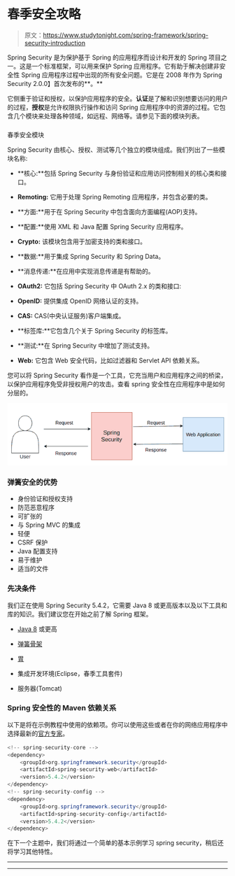 # 春季安全攻略

> 原文：<https://www.studytonight.com/spring-framework/spring-security-introduction>

Spring Security 是为保护基于 Spring 的应用程序而设计和开发的 Spring 项目之一。这是一个标准框架，可以用来保护 Spring 应用程序。它有助于解决创建非安全性 Spring 应用程序过程中出现的所有安全问题。它是在 2008 年作为 Spring Security 2.0.0】首次发布的**。**

它侧重于验证和授权，以保护应用程序的安全。**认证**是了解和识别想要访问的用户的过程，**授权**是允许权限执行操作和访问 Spring 应用程序中的资源的过程。它包含几个模块来处理各种领域，如远程、网络等。请参见下面的模块列表。

### 
春季安全模块

Spring Security 由核心、授权、测试等几个独立的模块组成。我们列出了一些模块名称:

*   **核心:**包括 Spring Security 与身份验证和应用访问控制相关的核心类和接口。

*   **Remoting:** 它用于处理 Spring Remoting 应用程序，并包含必要的类。

*   **方面:**用于在 Spring Security 中包含面向方面编程(AOP)支持。

*   **配置:**使用 XML 和 Java 配置 Spring Security 应用程序。

*   **Crypto:** 该模块包含用于加密支持的类和接口。

*   **数据:**用于集成 Spring Security 和 Spring Data。

*   **消息传递:**在应用中实现消息传递是有帮助的。

*   **OAuth2:** 它包括 Spring Security 中 OAuth 2.x 的类和接口:

*   **OpenID:** 提供集成 OpenID 网络认证的支持。

*   **CAS:** CAS(中央认证服务)客户端集成。

*   **标签库:**它包含几个关于 Spring Security 的标签库。

*   **测试:**在 Spring Security 中增加了测试支持。

*   **Web:** 它包含 Web 安全代码，比如过滤器和 Servlet API 依赖关系。

您可以将 Spring Security 看作是一个工具，它充当用户和应用程序之间的桥梁，以保护应用程序免受非授权用户的攻击。查看 spring 安全性在应用程序中是如何分层的。

![](img/7245011b19df470141382882c87ad9ee.png)

### 弹簧安全的优势

*   身份验证和授权支持
*   防范恶意程序
*   可扩张的
*   与 Spring MVC 的集成
*   轻便
*   CSRF 保护
*   Java 配置支持
*   易于维护
*   适当的文件

### 先决条件

我们正在使用 Spring Security 5.4.2，它需要 Java 8 或更高版本以及以下工具和库的知识。我们建议您在开始之前了解 Spring 框架。

*   [Java 8](https://www.studytonight.com/java-8/) 或更高

*   [弹簧骨架](https://www.studytonight.com/spring-framework/spring-introduction)

*   [胃](https://www.studytonight.com/maven/)

*   集成开发环境(Eclipse，春季工具套件)

*   服务器(Tomcat)

### Spring 安全性的 Maven 依赖关系

以下是将在示例教程中使用的依赖项。你可以使用这些或者在你的网络应用程序中选择最新的[官方专家](https://mvnrepository.com/artifact/org.springframework.security)。

```java
<!-- spring-security-core -->
<dependency>
	<groupId>org.springframework.security</groupId>
	<artifactId>spring-security-web</artifactId>
	<version>5.4.2</version>
</dependency>
<!-- spring-security-config -->
<dependency>
	<groupId>org.springframework.security</groupId>
	<artifactId>spring-security-config</artifactId>
	<version>5.4.2</version>
</dependency>
```

在下一个主题中，我们将通过一个简单的基本示例学习 spring security，稍后还将学习其他特性。

* * *

* * *